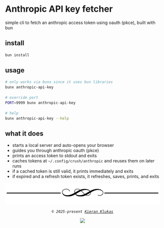 # Anthropic API key fetcher

simple cli to fetch an anthropic access token using oauth (pkce), built with bun

## install

```bash
bun install
```

## usage

```bash
# only works via bunx since it uses bun libraries
bunx anthropic-api-key

# override port
PORT=9999 bunx anthropic-api-key

# help
bunx anthropic-api-key --help
```

## what it does

- starts a local server and auto-opens your browser
- guides you through anthropic oauth (pkce)
- prints an access token to stdout and exits
- caches tokens at `~/.config/crush/anthropic` and reuses them on later runs
- if a cached token is still valid, it prints immediately and exits
- if expired and a refresh token exists, it refreshes, saves, prints, and exits

<p align="center">
	<img src="https://raw.githubusercontent.com/taciturnaxolotl/carriage/master/.github/images/line-break.svg" />
</p>

<p align="center">
	<i><code>&copy 2025-present <a href="https://github.com/taciturnaxolotl">Kieran Klukas</a></code></i>
</p>

<p align="center">
	<a href="https://github.com/taciturnaxolotl/anthropic-api-key/blob/main/LICENSE.md"><img src="https://img.shields.io/static/v1.svg?style=for-the-badge&label=License&message=MIT&logoColor=d9e0ee&colorA=363a4f&colorB=b7bdf8"/></a>
</p>
